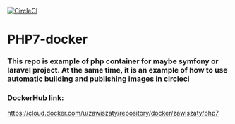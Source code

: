 [![CircleCI](https://circleci.com/gh/zawiszaty/php7-docker/tree/master.svg?style=svg)](https://circleci.com/gh/zawiszaty/php7-docker/tree/master)
# PHP7-docker
### This repo is example of php container for maybe symfony or laravel project. At the same time, it is an example of how to use automatic building and publishing images in circleci

### DockerHub link:
https://cloud.docker.com/u/zawiszaty/repository/docker/zawiszaty/php7
